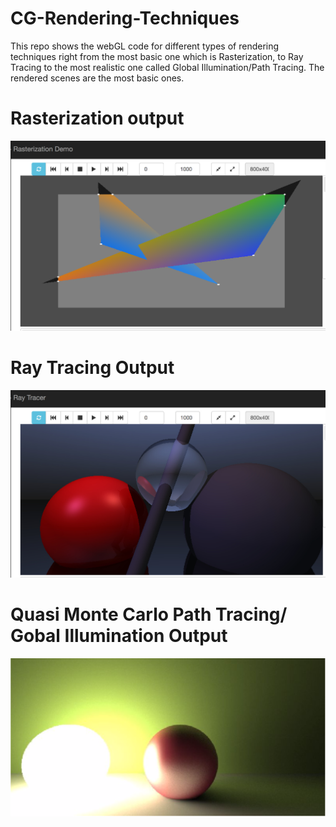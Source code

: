 # CG-Rendering-Techniques
This repo shows the webGL code for different types of rendering techniques right from the most basic one which is Rasterization, to Ray Tracing to the most realistic one called Global Illumination/Path Tracing. The rendered scenes are the most basic ones.
# Rasterization output

![alt tag](https://github.com/apurvmmmec/CG-Rendering-Techniques/blob/master/Rasterizer.png)

# Ray Tracing Output

![alt tag](https://github.com/apurvmmmec/CG-Rendering-Techniques/blob/master/RayTracerOutput.jpg)

# Quasi Monte Carlo Path Tracing/ Gobal Illumination Output

![alt tag](https://github.com/apurvmmmec/CG-Rendering-Techniques/blob/master/QuasiMonteCarlo_PathTracer.png)
